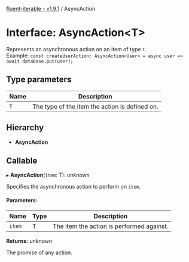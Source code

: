 [fluent-iterable - v1.9.1](../README.md) / AsyncAction

# Interface: AsyncAction<T\>

Represents an asynchronous action on an item of type `T`.<br>
  Example: `const createUserAction: AsyncAction<User> = async user => await database.put(user);`

## Type parameters

Name | Description |
------ | ------ |
`T` | The type of the item the action is defined on.    |

## Hierarchy

* **AsyncAction**

## Callable

▸ **AsyncAction**(`item`: T): *unknown*

Specifies the asynchronous action to perform on `item`.

#### Parameters:

Name | Type | Description |
------ | ------ | ------ |
`item` | T | The item the action is performed against.   |

**Returns:** *unknown*

The promise of any action.
